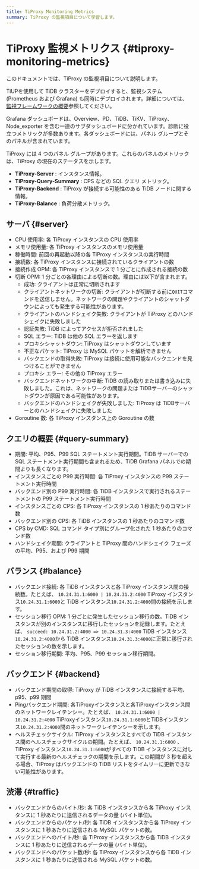 ```yaml
---
title: TiProxy Monitoring Metrics
summary: TiProxy の監視項目について学習します。
---
```


# TiProxy 監視メトリクス {#tiproxy-monitoring-metrics}

このドキュメントでは、TiProxy の監視項目について説明します。

TiUPを使用して TiDB クラスターをデプロイすると、監視システム (Prometheus および Grafana) も同時にデプロイされます。詳細については、 [監視フレームワークの概要](/tidb-monitoring-framework.md)参照してください。

Grafana ダッシュボードは、Overview、PD、TiDB、TiKV、TiProxy、Node_exporter を含む一連のサブダッシュボードに分かれています。診断に役立つメトリックが多数あります。各ダッシュボードには、パネル グループとそのパネルが含まれています。

TiProxy には 4 つのパネル グループがあります。これらのパネルのメトリックは、TiProxy の現在のステータスを示します。

-   **TiProxy-Server** : インスタンス情報。
-   **TiProxy-Query-Summary** : CPS などの SQL クエリ メトリック。
-   **TiProxy-Backend** : TiProxy が接続する可能性のある TiDB ノードに関する情報。
-   **TiProxy-Balance** : 負荷分散メトリック。

## サーバ {#server}

-   CPU 使用率: 各 TiProxy インスタンスの CPU 使用率
-   メモリ使用量: 各 TiProxy インスタンスのメモリ使用量
-   稼働時間: 前回の再起動以降の各 TiProxy インスタンスの実行時間
-   接続数: 各 TiProxy インスタンスに接続されているクライアントの数
-   接続作成 OPM: 各 TiProxy インスタンスで 1 分ごとに作成される接続の数
-   切断 OPM: 1 分ごとの各理由による切断の数。理由には以下が含まれます。
    -   成功: クライアントは正常に切断されます
    -   クライアントネットワークの切断: クライアントが切断する前に`QUIT`コマンドを送信しません。ネットワークの問題やクライアントのシャットダウンによっても発生する可能性があります。
    -   クライアントのハンドシェイク失敗: クライアントが TiProxy とのハンドシェイクに失敗しました
    -   認証失敗: TiDB によってアクセスが拒否されました
    -   SQL エラー: TiDB は他の SQL エラーを返します
    -   プロキシシャットダウン: TiProxy はシャットダウンしています
    -   不正なパケット: TiProxy は MySQL パケットを解析できません
    -   バックエンドの取得失敗: TiProxy は接続に使用可能なバックエンドを見つけることができません
    -   プロキシ エラー: その他の TiProxy エラー
    -   バックエンドネットワークの中断: TiDB の読み取りまたは書き込みに失敗しました。これは、ネットワークの問題または TiDBサーバーのシャットダウンが原因である可能性があります。
    -   バックエンドのハンドシェイクが失敗しました: TiProxy は TiDBサーバーとのハンドシェイクに失敗しました
-   Goroutine 数: 各 TiProxy インスタンス上の Goroutine の数

## クエリの概要 {#query-summary}

-   期間: 平均、P95、P99 SQL ステートメント実行期間。TiDB サーバーでの SQL ステートメント実行期間も含まれるため、TiDB Grafana パネルでの期間よりも長くなります。
-   インスタンスごとの P99 実行時間: 各 TiProxy インスタンスの P99 ステートメント実行時間
-   バックエンド別の P99 実行時間: 各 TiDB インスタンスで実行されるステートメントの P99 ステートメント実行時間
-   インスタンスごとの CPS: 各 TiProxy インスタンスの 1 秒あたりのコマンド数
-   バックエンド別の CPS: 各 TiDB インスタンスの 1 秒あたりのコマンド数
-   CPS by CMD: SQL コマンド タイプ別にグループ化された 1 秒あたりのコマンド数
-   ハンドシェイク期間: クライアントと TiProxy 間のハンドシェイク フェーズの平均、P95、および P99 期間

## バランス {#balance}

-   バックエンド接続: 各 TiDB インスタンスと各 TiProxy インスタンス間の接続数。たとえば、 `10.24.31.1:6000 | 10.24.31.2:4000` TiProxy インスタンス`10.24.31.1:6000`と TiDB インスタンス`10.24.31.2:4000`間の接続を示します。
-   セッション移行 OPM: 1 分ごとに発生したセッション移行の数。TiDB インスタンスが別のインスタンスに移行したセッションを記録します。たとえば、 `succeed: 10.24.31.2:4000 => 10.24.31.3:4000` TiDB インスタンス`10.24.31.2:4000`から TiDB インスタンス`10.24.31.3:4000`に正常に移行されたセッションの数を示します。
-   セッション移行期間: 平均、P95、P99 セッション移行期間。

## バックエンド {#backend}

-   バックエンド期間の取得: TiProxy が TiDB インスタンスに接続する平均、p95、p99 期間
-   Pingバックエンド期間: 各TiProxyインスタンスと各TiProxyインスタンス間のネットワークレイテンシー。たとえば、 `10.24.31.1:6000 | 10.24.31.2:4000` TiProxyインスタンス`10.24.31.1:6000`とTiDBインスタンス`10.24.31.2:4000`間のネットワークレイテンシーを示します。
-   ヘルスチェックサイクル: TiProxy インスタンスとすべての TiDB インスタンス間のヘルスチェックサイクルの期間。たとえば、 `10.24.31.1:6000` 、TiProxy インスタンス`10.24.31.1:6000`がすべての TiDB インスタンスに対して実行する最新のヘルスチェックの期間を示します。この期間が 3 秒を超える場合、TiProxy はバックエンドの TiDB リストをタイムリーに更新できない可能性があります。

## 渋滞 {#traffic}

-   バックエンドからのバイト/秒: 各 TiDB インスタンスから各 TiProxy インスタンスに 1 秒あたりに送信されるデータの量 (バイト単位)。
-   バックエンドからのパケット/秒: 各 TiDB インスタンスから各 TiProxy インスタンスに 1 秒あたりに送信される MySQL パケットの数。
-   バックエンドへのバイト/秒: 各 TiProxy インスタンスから各 TiDB インスタンスに 1 秒あたりに送信されるデータの量 (バイト単位)。
-   バックエンドへのパケット数/秒: 各 TiProxy インスタンスから各 TiDB インスタンスに 1 秒あたりに送信される MySQL パケットの数。

